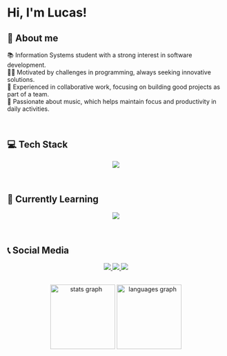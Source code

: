 # Hi, I'm Lucas!

## 👋 About me
📚 Information Systems student with a strong interest in software development.</br>
👨‍💻 Motivated by challenges in programming, always seeking innovative solutions.</br>
📁 Experienced in collaborative work, focusing on building good projects as part of a team.</br>
🎵 Passionate about music, which helps maintain focus and productivity in daily activities.

</br>

## 💻 Tech Stack
<p align="center">
  <a href="https://skillicons.dev">
    <img src="https://skillicons.dev/icons?i=html,css,bootstrap,js,py" />
  </a>
</p>

</br>

## 📖 Currently Learning
<p align="center">
  <a href="https://skillicons.dev">
    <img src="https://skillicons.dev/icons?i=django,postgresql,sqlite,selenium" />
  </a>
</p>

</br>

## 📞 Social Media
<p align="center">
  <a href="mailto:lbarcelarc@gmail.com"
            target="__blank__">
    <img src="https://skillicons.dev/icons?i=gmail" />
  </a>
  <a href="https://www.instagram.com/_lucasbarcelar/"
            target="__blank__">
    <img src="https://skillicons.dev/icons?i=instagram" />
  </a>
  <a href="https://www.linkedin.com/in/lucas-barcelar-695197264/"
            target="__blank__">
    <img src="https://skillicons.dev/icons?i=linkedin" />
  </a>
</p>

</br>

<div align="center">
  <img src="https://github-readme-stats.vercel.app/api?username=gacneto&hide_title=false&hide_rank=false&show_icons=true&include_all_commits=true&count_private=true&disable_animations=false&theme=dracula&locale=en&hide_border=false&order=1" height="150" alt="stats graph"  />
  <img src="https://github-readme-stats.vercel.app/api/top-langs?username=gacneto&locale=en&hide_title=false&layout=compact&card_width=320&langs_count=5&theme=dracula&hide_border=false&order=2" height="150" alt="languages graph"  />
</div>
